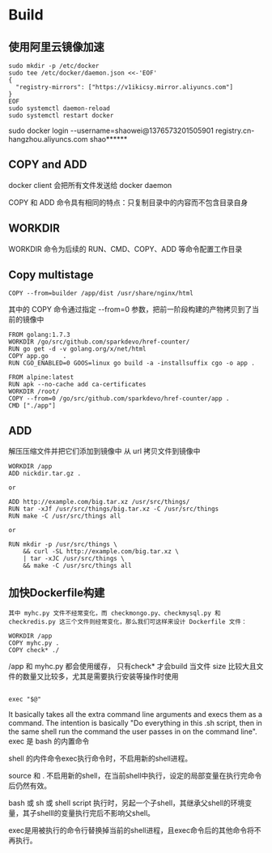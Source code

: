 # Build

## 使用阿里云镜像加速
```
sudo mkdir -p /etc/docker
sudo tee /etc/docker/daemon.json <<-'EOF'
{
  "registry-mirrors": ["https://v1ikicsy.mirror.aliyuncs.com"]
}
EOF
sudo systemctl daemon-reload
sudo systemctl restart docker
```
sudo docker login --username=shaowei@1376573201505901 registry.cn-hangzhou.aliyuncs.com
shao******

## COPY and ADD
docker client 会把所有文件发送给 docker daemon

COPY 和 ADD 命令具有相同的特点：只复制目录中的内容而不包含目录自身

## WORKDIR
WORKDIR 命令为后续的 RUN、CMD、COPY、ADD 等命令配置工作目录


## Copy multistage
```
COPY --from=builder /app/dist /usr/share/nginx/html
```
其中的 COPY 命令通过指定 --from=0 参数，把前一阶段构建的产物拷贝到了当前的镜像中
```
FROM golang:1.7.3
WORKDIR /go/src/github.com/sparkdevo/href-counter/
RUN go get -d -v golang.org/x/net/html
COPY app.go    .
RUN CGO_ENABLED=0 GOOS=linux go build -a -installsuffix cgo -o app .

FROM alpine:latest
RUN apk --no-cache add ca-certificates
WORKDIR /root/
COPY --from=0 /go/src/github.com/sparkdevo/href-counter/app .
CMD ["./app"]
```

## ADD
解压压缩文件并把它们添加到镜像中
从 url 拷贝文件到镜像中

```
WORKDIR /app
ADD nickdir.tar.gz .

or

ADD http://example.com/big.tar.xz /usr/src/things/
RUN tar -xJf /usr/src/things/big.tar.xz -C /usr/src/things
RUN make -C /usr/src/things all

or

RUN mkdir -p /usr/src/things \
    && curl -SL http://example.com/big.tar.xz \
    | tar -xJC /usr/src/things \
    && make -C /usr/src/things all
```

## 加快Dockerfile构建
```
其中 myhc.py 文件不经常变化，而 checkmongo.py、checkmysql.py 和 checkredis.py 这三个文件则经常变化，那么我们可这样来设计 Dockerfile 文件：

WORKDIR /app
COPY myhc.py .
COPY check* ./
```
/app 和 myhc.py 都会使用缓存， 只有check* 才会build
当文件 size 比较大且文件的数量又比较多，尤其是需要执行安装等操作时使用

##
```
exec "$@"
```
It basically takes all the extra command line arguments and execs them as a command. The intention is basically "Do everything in this .sh script, then in the same shell run the command the user passes in on the command line".
exec 是 bash 的内置命令

shell 的内件命令exec执行命令时，不启用新的shell进程。

source 和 . 不启用新的shell，在当前shell中执行，设定的局部变量在执行完命令后仍然有效。

bash 或 sh 或 shell script 执行时，另起一个子shell，其继承父shell的环境变量，其子shelll的变量执行完后不影响父shell。

exec是用被执行的命令行替换掉当前的shell进程，且exec命令后的其他命令将不再执行。
